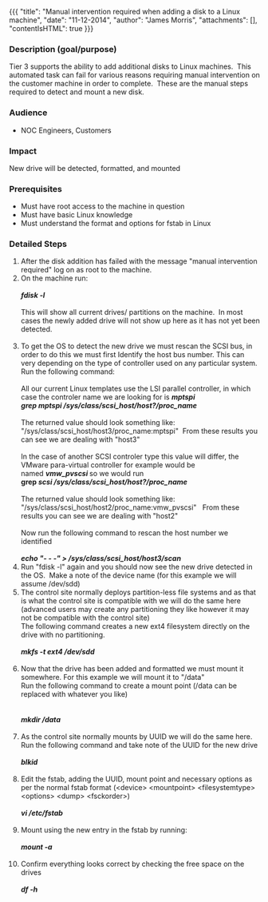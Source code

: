 {{{
  "title": "Manual intervention required when adding a disk to a Linux machine",
  "date": "11-12-2014",
  "author": "James Morris",
  "attachments": [],
  "contentIsHTML": true
}}}

<h3>Description (goal/purpose)</h3>
<p>Tier 3 supports the ability to add additional disks to Linux machines.&nbsp; This automated task can fail for various reasons requiring manual intervention on the customer machine in order to complete.&nbsp; These are the manual steps required to detect
  and mount a new disk.</p>

<h3>Audience</h3>
<ul>
  <li>NOC Engineers,&nbsp;Customers</li>
</ul>
<h3>Impact</h3>
<p>New drive will be detected, formatted, and mounted</p>
<h3>Prerequisites</h3>
<ul>
  <li>Must have root access to the machine in question</li>
  <li>Must have basic Linux knowledge</li>
  <li>Must understand the format and options for fstab in Linux</li>
</ul>
<h3>Detailed Steps</h3>
<ol>
  <li>After the disk addition has failed with the message "manual intervention required" log on as root to the machine.</li>
  <li>On the machine run:
    <br />
    <br /><em><strong>fdisk -l</strong></em>
    <br />
    <br />This will show all current drives/ partitions on the machine.&nbsp; In most cases the newly added drive will not show up here as it has not yet been detected.
    <br />
    <br />
  </li>
  <li>To get the OS to detect the new drive we must rescan the SCSI bus, in order to do this we must first Identify the host bus number. This can very depending on the type of controller used on any particular system. Run the following command:
    <br />
    <br />All our current Linux templates use the LSI parallel controller, in which case the controler name we are looking for is&nbsp;<em><strong>mptspi</strong></em>
    <br /><em><strong>grep mptspi&nbsp;/sys/class/scsi_host/host?/proc_name<br /></strong></em>
    <br />The returned value should look something like: "/sys/class/scsi_host/host3/proc_name:mptspi" &nbsp;From these results you can see we are dealing with "host3"
    <br />
    <br />In the case of another SCSI controler type this value will differ, the VMware para-virtual controller for example would be named&nbsp;<em><strong>vmw_pvscsi</strong></em><strong>&nbsp;</strong>so we would run
    <br /><strong>grep</strong><em><strong> scsi /sys/class/scsi_host/host?/proc_name</strong></em>
    <br />
    <br />The returned value should look something like: "/sys/class/scsi_host/host2/proc_name:vmw_pvscsi" &nbsp; From these results you can see we are dealing with "host2"
    <br />
    <br />Now run the following command to rescan the host number we identified
    <br />
    <br /><em><strong>echo "- - -" &gt; /sys/class/scsi_host/host3/scan<br /></strong></em>
  </li>
  <li>Run "fdisk -l" again and you should now see the new drive detected in the OS.&nbsp; Make a note of the device name (for this example we will assume /dev/sdd)</li>
  <li>The control site normally deploys partition-less file systems and as that is what the control site is compatible with we will do the same here (advanced users may create any partitioning they like however it may not be compatible with the control site)
    <br
    />The following command creates a new ext4 filesystem directly on the drive with no partitioning.
    <br />
    <br /><em><strong>mkfs -t ext4 /dev/sdd</strong></em>
    <br />
    <br />
  </li>
  <li>Now that the drive has been added and formatted we must mount it somewhere. For this example we will mount it to "/data"
    <br />Run the following command to create a mount point (/data can be replaced with whatever you like)
    <br />
    <br />
    <br /><em><strong>mkdir /data</strong></em>
    <br />
    <br />
  </li>
  <li>As the control site normally mounts by UUID we will do the same here. Run the following command and take note of the UUID for the new drive
    <br />
    <br /><em><strong>blkid</strong></em>
    <br />
    <br />
  </li>
  <li>Edit the fstab, adding the UUID, mount point and necessary options as per the normal fstab format (&lt;device&gt; &lt;mountpoint&gt; &lt;filesystemtype&gt;&lt;options&gt; &lt;dump&gt; &lt;fsckorder&gt;)
    <br />
    <br /><em><strong>vi /etc/fstab</strong></em>
    <br />
    <br />
  </li>
  <li>Mount using the new entry in the fstab by running:
    <br />
    <br /><em><strong>mount -a</strong></em>
    <br />
    <br />
  </li>
  <li>Confirm everything looks correct by checking the free space on the drives
    <br />
    <br /><strong><em>df -h</em></strong>
  </li>
</ol>


<div>&nbsp;</div>
<div>&nbsp;</div>